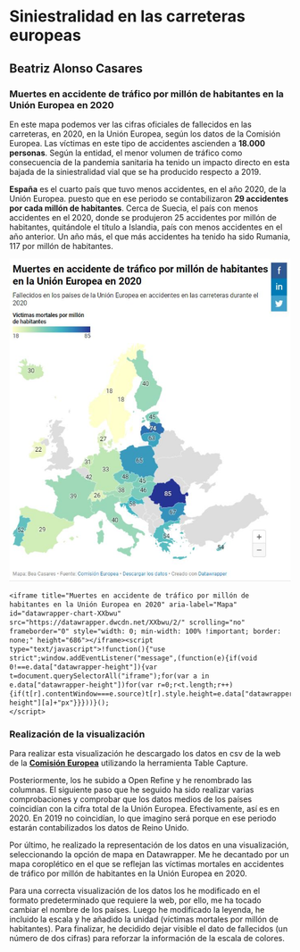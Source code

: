 # Siniestralidad en las carreteras europeas

## Beatriz Alonso Casares

### Muertes en accidente de tráfico por millón de habitantes en la Unión Europea en 2020

En este mapa podemos ver las cifras oficiales de fallecidos en las carreteras, en 2020, en la Unión Europea, según los datos de la Comisión Europea. Las víctimas en este tipo de accidentes ascienden a **18.000 personas**. Según la entidad, el menor volumen de tráfico como consecuencia de la pandemia sanitaria ha tenido un impacto directo en esta bajada de la siniestralidad vial que se ha producido respecto a 2019.

**España** es el cuarto país que tuvo menos accidentes, en el año 2020, de la Unión Europea. puesto que en ese periodo se contabilizaron **29 accidentes por cada millón de habitantes**. Cerca de Suecia, el país con menos accidentes en el 2020, donde se produjeron 25 accidentes por millón de habitantes, quitándole el título a Islandia, país con menos accidentes en el año anterior. Un año más, el que más accidentes ha tenido ha sido Rumania, 117 por millón de habitantes.

![Muertes en accidente de tráfico por millón de habitantes en la Unión Europea en 2020](https://github.com/nebrijas/trabajos-nebrija-Beatriz-Alonso/blob/main/docs/img/mapaaccidentes.JPG)

~~~
<iframe title="Muertes en accidente de tráfico por millón de habitantes en la Unión Europea en 2020" aria-label="Mapa" id="datawrapper-chart-XXbwu" src="https://datawrapper.dwcdn.net/XXbwu/2/" scrolling="no" frameborder="0" style="width: 0; min-width: 100% !important; border: none;" height="686"></iframe><script type="text/javascript">!function(){"use strict";window.addEventListener("message",(function(e){if(void 0!==e.data["datawrapper-height"]){var t=document.querySelectorAll("iframe");for(var a in e.data["datawrapper-height"])for(var r=0;r<t.length;r++){if(t[r].contentWindow===e.source)t[r].style.height=e.data["datawrapper-height"][a]+"px"}}}))}();
</script> 
~~~

### Realización de la visualización

Para realizar esta visualización he descargado los datos en csv de la web de la [**Comisión Europea**](https://ec.europa.eu/commission/presscorner/detail/en/IP_21_1767) utilizando la herramienta Table Capture. 

Posteriormente, los he subido a Open Refine y he renombrado las columnas. El siguiente paso que he seguido ha sido realizar varias comprobaciones y comprobar que los datos medios de los países coincidían con la cifra total de la Unión Europea. Efectivamente, así es en 2020. En 2019 no coincidían, lo que imagino será porque en ese periodo estarán contabilizados los datos de Reino Unido. 

Por último, he realizado la representación de los datos en una visualización, seleccionando la opción de mapa en Datawrapper. Me he decantado por un mapa coroplético en el que se reflejan las víctimas mortales en accidentes de tráfico por millón de habitantes en la Unión Europea en 2020. 

Para una correcta visualización de los datos los he modificado en el formato predeterminado que requiere la web, por ello, me ha tocado cambiar el nombre de los países. Luego he modificado la leyenda, he incluido la escala y he añadido la unidad (víctimas mortales por millón de habitantes). Para finalizar, he decidido dejar visible el dato de fallecidos (un número de dos cifras) para reforzar la información de la escala de colores. 
